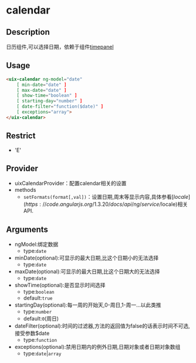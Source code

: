 # calendar
## Description

日历组件,可以选择日期，依赖于组件<a ui-sref="app.api.timepanel" href="../../timepanel/docs/readme.md">timepanel</a>

## Usage

``` html
<uix-calendar ng-model="date"
    [ min-date="date" ]
    [ max-date="date" ]
    [ show-time="boolean" ]
    [ starting-day="number" ]
    [ date-filter="function($date)" ]
    [ exceptions="array">
</uix-calendar>
```
## Restrict
- 'E'

## Provider
- uixCalendarProvider：配置calendar相关的设置
- methods
    - `setFormats(format[,val])`：设置日期,周末等显示内容,具体参看[$locale](https://code.angularjs.org/1.3.20/docs/api/ng/service/$locale)相关API.

## Arguments

- ngModel:绑定数据
    - type:`date`
- minDate(optional):可显示的最大日期,比这个日期小的无法选择
    - type:`date`
- maxDate(optional):可显示的最大日期,比这个日期大的无法选择
    - type:`date`
- showTime(optional):是否显示时间选择
    - type:`boolean`
    - default:`true`
- startingDay(optional):每一周的开始天,0-周日,1-周一...以此类推
    - type:`number`
    - default:`0`(周日)
- dateFilter(optional):时间的过滤器,方法的返回值为false的话表示时间不可选,接受参数$date
    - type:`function`
- exceptions(optional):禁用日期内的例外日期,日期对象或者日期对象数组
    - type:`date`|`array`
